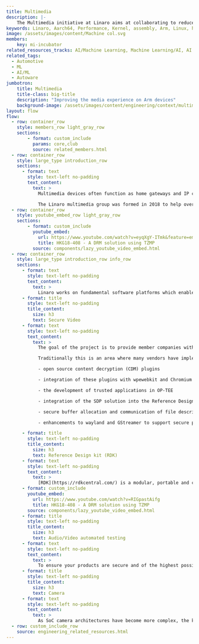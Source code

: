 ```yaml
---
title: Multimedia
description: |-
    The Multimedia initiative at Linaro aims at collaborating to reduce fragmentation in the Deep learning NN acceleration ecosystem, where currently every IP vendor forks the existing open source models and frameworks to integrate their hardware blocks and then tune for performance.
keywords: Linaro, Aarch64, Performance, Kernel, assembly, Arm, Linux, hardware
image: /assets/images/content/Machine col.svg
members:
    key: mi-incubator
related_resources_tracks: AI/Machine Learning, Machine Learning/AI, AI and Neural Networks on Arm Summit
related_tags:
  - Automotive
  - ML
  - AI/ML
  - Autoware
jumbotron:
    title: Multimedia
    title-class: big-title
    description: "Improving the media experience on Arm devices"
    background-image: /assets/images/content/engineering/context/multimedia.jpg
layout: flow
flow:
  - row: container_row
    style: members_row light_gray_row
    sections:
        - format: custom_include
          params: core,club
          source: related_members.html
  - row: container_row
    style: large_type introduction_row
    sections:
      - format: text
        style: text-left no-padding
        text_content:
          text: >
            Multimedia devices often function as home gateways and IP clients to access broadband and Pay TV services and are capable of managing content rights throughout the connected home. Viewers expect these devices to deliver rich 3D graphical user interfaces, access to their favorite applications, and the ability to watch and record programs, all while operating on lower standby and active power. Many standards exist, but these are not implemented consistently across all platforms and devices, leading to significant fragmentation, a multitude of point solutions and subsequently significant amounts of duplicated, non-differentiating engineering effort.

            The Linaro multimedia group was formed in 2018 to help overcome these fragmentation issues and provide standardized solutions, helping to improve the media experience on Arm and resolve common multimedia problems for the Arm ecosystem.
  - row: container_row
    style: youtube_embed_row light_gray_row
    sections:
        - format: custom_include
          youtube_embed:
            url: https://www.youtube.com/watch?v=eyqXgY-ITmk&feature=emb_title
            title: HKG18-408 - A DRM solution using TZMP
          source: components/lazy_youtube_video_embed.html
  - row: container_row
    style: large_type introduction_row info_row
    sections:
      - format: text
        style: text-left no-padding
        text_content:
          text: >
            Linaro works on fundamental software platforms which enable rapid deployment of new services across a range of platforms. Developing the base platform for diverse and complex multimedia applications requires a significant amount of software that addresses common challenges.
      - format: title
        style: text-left no-padding
        title_content:
          size: h3
          text: Secure Video
      - format: text
        style: text-left no-padding
        text_content:
          text: >
            The goal of the project is to provide member companies with reusable open source components (where possible) to quickly accelerate over-the-top, set-top box, smart TV and infotainment use cases that need to support the playback of protected content. One of the main focuses since the multimedia group was formed in Linaro has been on implementing a Secure Video Path (SVP) or Secure data path (SDP) solution that leverages OP-TEE secure OS and Trustzone to satisfy the requirements of Widevine L1 and Playready SL3000 so that decrypted and decompressed data is never accessible by the rich execution environment.

            Traditionally this is an area where many vendors have implemented very custom out of tree solutions that are costly to implement and even more costly to maintain. Linaro wants to promote a standardized solution for the benefit of everyone working right across the stack from the web browser down to the secure OS. Work to date has focussed on how we can support the [W3C EME standard](https://www.w3.org/TR/encrypted-media/) via:

            - open source content decryption (CDM) plugins

            - integration of these plugins with wpewebkit and Chromium browsers

            - the development of trusted applications in OP-TEE

            - integration of the SDP solution into the Reference Design Kit (RDK) and AOSP

            - secure buffer allocation and communication of file descriptors across components

            - enhancements to wayland and GStreamer to support secure playback use cases.

      - format: title
        style: text-left no-padding
        title_content:
          size: h3
          text: Reference Design kit (RDK)
      - format: text
        style: text-left no-padding
        text_content:
          text: >
            [RDK](https://rdkcentral.com/) is a modular, portable and customizable open source software solution that standardizes core functions used in video, broadband and IoT devices. The goal of the RDK project is to help facilitate fast ramp up on member companies own RDK projects. To do this Linaro prototypes on member company silicon best in class open source components to give RDK more interoperability, flexibility and improved performance. Linaro has worked on the Yoctofication of RDK, integration of OP-TEE and CDM plugins to support secure video use cases, enhancements to the Westeros wayland compositor and member silicon enablement.
      - format: custom_include
        youtube_embed:
          url: https://www.youtube.com/watch?v=RIGpastAifg
          title: HKG18-408 - A DRM solution using TZMP
        source: components/lazy_youtube_video_embed.html
      - format: title
        style: text-left no-padding
        title_content:
          size: h3
          text: Audio/Video automated testing
      - format: text
        style: text-left no-padding
        text_content:
          text: >
            To ensure your products are secure and of the highest possible quality, you want to be able to test them. Linaro provides members with re-usable test definitions built on open source tooling to help validate video and audio use cases.
      - format: title
        style: text-left no-padding
        title_content:
          size: h3
          text: Camera
      - format: text
        style: text-left no-padding
        text_content:
          text: >
            As SoC camera architectures have become more complex, the kernel APIs have evolved to support this increased complexity. New kernel APIs such as media controller and v4l2 subdev were created to expose these complex pipelines to userspace. What’s more, instead of having one video device node to manage, userspace now has multiple device nodes. In summary, setting up these complex camera pipelines requires userspace to have lots of prior knowledge of the underlying hardware. Linaro’s proposed solution to this complexity is [libcamera.org](http://libcamera.org/), which aims to encapsulate all this platform complexity into a userspace library that can be re-used by ChromeOS, Android and Linux. Linaro is working with the libcamera project and across the Camera ecosystem to help members leverage the library and enable their SoCs. Work to date has focussed on Camera sensor driver upstreaming to avoid fragmentation in downstream vendor trees, and helping ensure good support of the [96boards](https://www.96boards.org/) ecosystem.
  - row: custom_include_row
    source: engineering_related_resources.html
---
```

